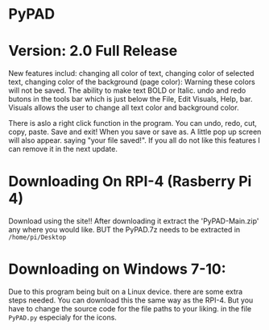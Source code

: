 # PyPAD

# Version: 2.0 Full Release

New features includ: changing all color of text, changing color of selected text, changing color of the background (page color): Warning these colors will not be saved.  The ability to make text BOLD or Italic. undo and redo butons in the tools bar which is just below the File, Edit Visuals, Help, bar. Visuals  allows the user to change all text color and background color. 

There is aslo a right click function in the program. You can undo, redo, cut, copy, paste. Save and exit! When you save or save as. A little pop up screen will also appear. saying "your file saved!". If you all do not like this features I can remove it in the next update. 


# Downloading On RPI-4 (Rasberry Pi 4)
Download using the site!! After downloading it extract the 'PyPAD-Main.zip' any where you would like. BUT the PyPAD.7z needs to be extracted in ```/home/pi/Desktop```


# Downloading on Windows 7-10:

Due to this program being buit on a Linux device. there are some extra steps needed.  You can download this the same way as the RPI-4. But you have to change the source code for the file paths to your liking. in the file ```PyPAD.py``` especialy for the icons. 




